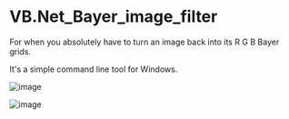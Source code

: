 # VB.Net_Bayer_image_filter
For when you absolutely have to turn an image back into its R G B Bayer grids.

It's a simple command line tool for Windows.

![image](https://user-images.githubusercontent.com/1586332/126339724-c40442ae-6cda-4868-ae16-276df46918ca.png)

![image](https://user-images.githubusercontent.com/1586332/126339127-dd0cbeb9-9f2b-4f8f-b912-7e1f91ffcd6b.png)
